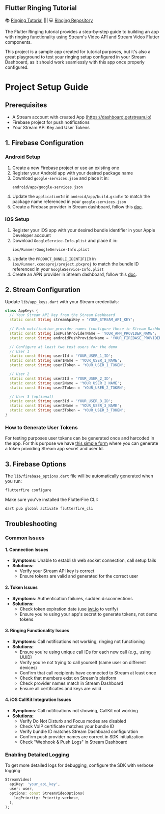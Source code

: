 ## Flutter Ringing Tutorial

📚 [Ringing Tutorial](https://getstream.io/video/sdk/flutter/tutorial/ringing/)   |||   💻 [Ringing Repository](https://github.com/GetStream/flutter-video-tutorials/tree/main/ringing_tutorial)

The Flutter Ringing tutorial provides a step-by-step guide to building an app with ringing functionality using Stream's Video API and Stream Video Flutter components.

This project is a sample app created for tutorial purposes, but it's also a great playground to test your ringing setup configured in your Stream Dashboard, as it should work seamlessly with this app once properly configured.

# Project Setup Guide

## Prerequisites
- A Stream account with created App (https://dashboard.getstream.io)
- Firebase project for push notifications
- Your Stream API Key and User Tokens

## 1. Firebase Configuration

### Android Setup
1. Create a new Firebase project or use an existing one
2. Register your Android app with your desired package name
3. Download `google-services.json` and place it in:
   ```
   android/app/google-services.json
   ```
4. Update the `applicationId` in `android/app/build.gradle` to match the package name referenced in your `google-services.json`
5. Create a Firebase provider in Stream dashboard, follow this [doc](https://getstream.io/video/docs/flutter/advanced/incoming-calls/providers-configuration/#creating-firebase-provider).

### iOS Setup
1. Register your iOS app with your desired bundle identifier in your Apple Developer account
2. Download `GoogleService-Info.plist` and place it in:
   ```
   ios/Runner/GoogleService-Info.plist
   ```
3. Update the `PRODUCT_BUNDLE_IDENTIFIER` in `ios/Runner.xcodeproj/project.pbxproj` to match the bundle ID referenced in your `GoogleService-Info.plist`
4. Create an APN provider in Stream dashboard, follow this [doc](https://getstream.io/video/docs/flutter/advanced/incoming-calls/providers-configuration/#creating-apns-provider).

## 2. Stream Configuration
Update `lib/app_keys.dart` with your Stream credentials:

```dart
class AppKeys {
  // Your Stream API key from the Stream Dashboard
  static const String streamApiKey = 'YOUR_STREAM_API_KEY';
  
  // Push notification provider names (configure these in Stream Dashboard)
  static const String iosPushProviderName = 'YOUR_APN_PROVIDER_NAME';
  static const String androidPushProviderName = 'YOUR_FIREBASE_PROVIDER_NAME';

  // Configure at least two test users for the demo
  // User 1
  static const String user1Id = 'YOUR_USER_1_ID';
  static const String user1Name = 'YOUR_USER_1_NAME';
  static const String user1Token = 'YOUR_USER_1_TOKEN'; 

  // User 2
  static const String user2Id = 'YOUR_USER_2_ID';
  static const String user2Name = 'YOUR_USER_2_NAME';
  static const String user2Token = 'YOUR_USER_2_TOKEN';

  // User 3 (optional)
  static const String user3Id = 'YOUR_USER_3_ID';
  static const String user3Name = 'YOUR_USER_3_NAME';
  static const String user3Token = 'YOUR_USER_3_TOKEN';
}
```

### How to Generate User Tokens
For testing purposes user tokens can be generated once and harcoded in the app.
For this purpose we have [this simple form](https://getstream.io/chat/docs/flutter-dart/tokens_and_authentication/#manually-generating-tokens) where you can generate a token providing Stream app secret and user Id.

## 3. Firebase Options
The `lib/firebase_options.dart` file will be automatically generated when you run:
```bash
flutterfire configure
```

Make sure you've installed the FlutterFire CLI:
```bash
dart pub global activate flutterfire_cli
```

## Troubleshooting

### Common Issues

#### 1. Connection Issues
- **Symptoms**: Unable to establish web socket connection, call setup fails
- **Solutions**:
  - Verify your Stream API key is correct
  - Ensure tokens are valid and generated for the correct user

#### 2. Token Issues
- **Symptoms**: Authentication failures, sudden disconnections
- **Solutions**:
  - Check token expiration date (use [jwt.io](https://jwt.io) to verify)
  - Ensure you're using your app's secret to generate tokens, not demo tokens

#### 3. Ringing Functionality Issues
- **Symptoms**: Call notifications not working, ringing not functioning
- **Solutions**:
  - Ensure you're using unique call IDs for each new call (e.g., using UUID)
  - Verify you're not trying to call yourself (same user on different devices)
  - Confirm that call recipients have connected to Stream at least once
  - Check that members exist on Stream's platform
  - Check provider names match in Stream Dashboard
  - Ensure all certificates and keys are valid

#### 4. iOS CallKit Integration Issues
- **Symptoms**: Call notifications not showing, CallKit not working
- **Solutions**:
  - Verify Do Not Disturb and Focus modes are disabled
  - Check VoIP certificate matches your bundle ID
  - Verify bundle ID matches Stream Dashboard configuration
  - Confirm push provider names are correct in SDK initialization
  - Check "Webhook & Push Logs" in Stream Dashboard

### Enabling Detailed Logging
To get more detailed logs for debugging, configure the SDK with verbose logging:

```dart
StreamVideo(
  apiKey: 'your_api_key',
  user: user,
  options: const StreamVideoOptions(
    logPriority: Priority.verbose,
  ),
);
```